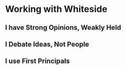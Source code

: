 # Working with Whiteside

## I have Strong Opinions, Weakly Held

## I Debate Ideas, Not People

## I use First Principals

##  